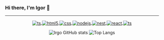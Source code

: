 ### Hi there, I'm Igor 👋
<hr>
<p align="center">
  <a href= "#">
    <img align="center" alt="ts" src="https://img.shields.io/badge/TypeScript-007ACC?style=for-the-badge&logo=typescript&logoColor=white" />
  </a>
  <a href= "#">
    <img align="center" alt="html5" src="https://img.shields.io/badge/HTML5-E34F26?style=for-the-badge&logo=html5&logoColor=white" />
  </a>
  <a href= "#">
    <img align="center" alt="css" src="https://img.shields.io/badge/CSS3-1572B6?style=for-the-badge&logo=css3&logoColor=white" />
  </a>
  <a href= "#">
    <img align="center" alt="nodejs" src="https://img.shields.io/badge/Node.js-43853D?style=for-the-badge&logo=node.js&logoColor=white" />
  </a>
  <a href= "#">
    <img align="center" alt="nest" src="https://img.shields.io/badge/Nest.js-911?style=for-the-badge&logo=nestjs&logoColor=white" />
  </a>
  <a href= "#">
    <img align="center" alt="react" src="https://img.shields.io/badge/React-20232A?style=for-the-badge&logo=react&logoColor=61DAFB" />
  </a>
  <a href= "#">
    <img align="center" alt="ts" src="https://img.shields.io/badge/Blender-f74215?style=for-the-badge&logo=blender&logoColor=white" />
  </a>

</p>

<a style="text-decoration: none;" href="#">
<div align="center">
  
![Irgo GitHub stats](https://github-readme-stats.vercel.app/api?username=IRGO-CO&show_icons=true&theme=github_dark_dimmed&count_private=true&line_height=47&rank_icon=github)
![Top Langs](https://github-readme-stats.vercel.app/api/top-langs/?username=IRGO-CO&hide_progress=false&layout=donut-vertical&theme=github_dark_dimmed)  

</div>
</a>




